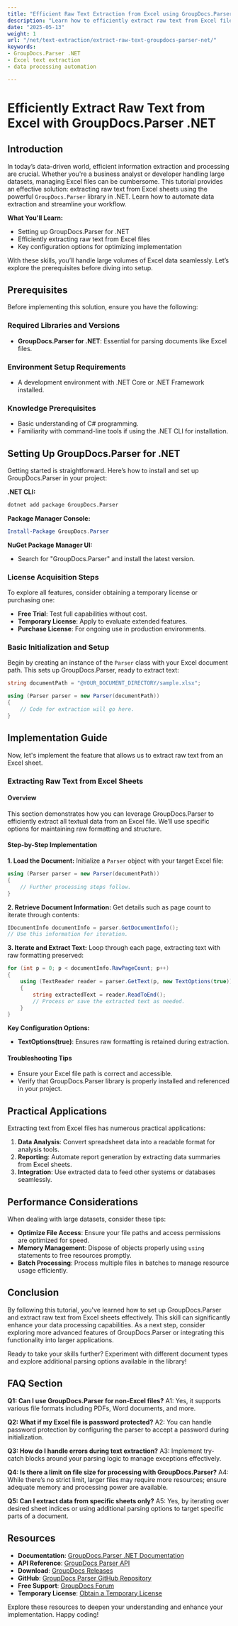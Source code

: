 ```yaml
---
title: "Efficient Raw Text Extraction from Excel using GroupDocs.Parser .NET for Data Processing"
description: "Learn how to efficiently extract raw text from Excel files using GroupDocs.Parser in .NET, optimizing your data processing workflow."
date: "2025-05-13"
weight: 1
url: "/net/text-extraction/extract-raw-text-groupdocs-parser-net/"
keywords:
- GroupDocs.Parser .NET
- Excel text extraction
- data processing automation

---
```



# Efficiently Extract Raw Text from Excel with GroupDocs.Parser .NET

## Introduction

In today’s data-driven world, efficient information extraction and processing are crucial. Whether you're a business analyst or developer handling large datasets, managing Excel files can be cumbersome. This tutorial provides an effective solution: extracting raw text from Excel sheets using the powerful `GroupDocs.Parser` library in .NET. Learn how to automate data extraction and streamline your workflow.

**What You'll Learn:**
- Setting up GroupDocs.Parser for .NET
- Efficiently extracting raw text from Excel files
- Key configuration options for optimizing implementation

With these skills, you’ll handle large volumes of Excel data seamlessly. Let’s explore the prerequisites before diving into setup.

## Prerequisites

Before implementing this solution, ensure you have the following:

### Required Libraries and Versions
- **GroupDocs.Parser for .NET**: Essential for parsing documents like Excel files.
  
### Environment Setup Requirements
- A development environment with .NET Core or .NET Framework installed.

### Knowledge Prerequisites
- Basic understanding of C# programming.
- Familiarity with command-line tools if using the .NET CLI for installation.

## Setting Up GroupDocs.Parser for .NET

Getting started is straightforward. Here’s how to install and set up GroupDocs.Parser in your project:

**.NET CLI:**
```bash
dotnet add package GroupDocs.Parser
```

**Package Manager Console:**
```powershell
Install-Package GroupDocs.Parser
```

**NuGet Package Manager UI:**
- Search for "GroupDocs.Parser" and install the latest version.

### License Acquisition Steps

To explore all features, consider obtaining a temporary license or purchasing one:
- **Free Trial**: Test full capabilities without cost.
- **Temporary License**: Apply to evaluate extended features.
- **Purchase License**: For ongoing use in production environments.

### Basic Initialization and Setup

Begin by creating an instance of the `Parser` class with your Excel document path. This sets up GroupDocs.Parser, ready to extract text:

```csharp
string documentPath = "@YOUR_DOCUMENT_DIRECTORY/sample.xlsx";

using (Parser parser = new Parser(documentPath))
{
    // Code for extraction will go here.
}
```

## Implementation Guide

Now, let's implement the feature that allows us to extract raw text from an Excel sheet.

### Extracting Raw Text from Excel Sheets

#### Overview
This section demonstrates how you can leverage GroupDocs.Parser to efficiently extract all textual data from an Excel file. We’ll use specific options for maintaining raw formatting and structure.

#### Step-by-Step Implementation

**1. Load the Document:**
Initialize a `Parser` object with your target Excel file:

```csharp
using (Parser parser = new Parser(documentPath))
{
    // Further processing steps follow.
}
```

**2. Retrieve Document Information:**
Get details such as page count to iterate through contents:

```csharp
IDocumentInfo documentInfo = parser.GetDocumentInfo();
// Use this information for iteration.
```

**3. Iterate and Extract Text:**
Loop through each page, extracting text with raw formatting preserved:

```csharp
for (int p = 0; p < documentInfo.RawPageCount; p++)
{
    using (TextReader reader = parser.GetText(p, new TextOptions(true)))
    {
        string extractedText = reader.ReadToEnd();
        // Process or save the extracted text as needed.
    }
}
```

**Key Configuration Options:**
- **TextOptions(true)**: Ensures raw formatting is retained during extraction.

#### Troubleshooting Tips
- Ensure your Excel file path is correct and accessible.
- Verify that GroupDocs.Parser library is properly installed and referenced in your project.

## Practical Applications

Extracting text from Excel files has numerous practical applications:
1. **Data Analysis**: Convert spreadsheet data into a readable format for analysis tools.
2. **Reporting**: Automate report generation by extracting data summaries from Excel sheets.
3. **Integration**: Use extracted data to feed other systems or databases seamlessly.

## Performance Considerations

When dealing with large datasets, consider these tips:
- **Optimize File Access**: Ensure your file paths and access permissions are optimized for speed.
- **Memory Management**: Dispose of objects properly using `using` statements to free resources promptly.
- **Batch Processing**: Process multiple files in batches to manage resource usage efficiently.

## Conclusion

By following this tutorial, you've learned how to set up GroupDocs.Parser and extract raw text from Excel sheets effectively. This skill can significantly enhance your data processing capabilities. As a next step, consider exploring more advanced features of GroupDocs.Parser or integrating this functionality into larger applications.

Ready to take your skills further? Experiment with different document types and explore additional parsing options available in the library!

## FAQ Section

**Q1: Can I use GroupDocs.Parser for non-Excel files?**
A1: Yes, it supports various file formats including PDFs, Word documents, and more.

**Q2: What if my Excel file is password protected?**
A2: You can handle password protection by configuring the parser to accept a password during initialization.

**Q3: How do I handle errors during text extraction?**
A3: Implement try-catch blocks around your parsing logic to manage exceptions effectively.

**Q4: Is there a limit on file size for processing with GroupDocs.Parser?**
A4: While there’s no strict limit, larger files may require more resources; ensure adequate memory and processing power are available.

**Q5: Can I extract data from specific sheets only?**
A5: Yes, by iterating over desired sheet indices or using additional parsing options to target specific parts of a document.

## Resources
- **Documentation**: [GroupDocs.Parser .NET Documentation](https://docs.groupdocs.com/parser/net/)
- **API Reference**: [GroupDocs Parser API](https://reference.groupdocs.com/parser/net)
- **Download**: [GroupDocs Releases](https://releases.groupdocs.com/parser/net/)
- **GitHub**: [GroupDocs Parser GitHub Repository](https://github.com/groupdocs-parser/GroupDocs.Parser-for-.NET)
- **Free Support**: [GroupDocs Forum](https://forum.groupdocs.com/c/parser/10)
- **Temporary License**: [Obtain a Temporary License](https://purchase.groupdocs.com/temporary-license/) 

Explore these resources to deepen your understanding and enhance your implementation. Happy coding!

